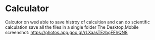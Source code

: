 # Calculator
Calcutor on wed able to save histroy of calcultion and can do scientific calculation save all the files in a single folder
The Desktop,Mobile screenshot: https://photos.app.goo.gl/rLXaasTEzbgFFhQN8

